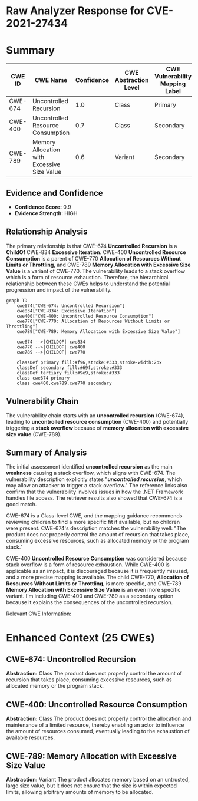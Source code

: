 # Raw Analyzer Response for CVE-2021-27434

# Summary
| CWE ID | CWE Name | Confidence | CWE Abstraction Level | CWE Vulnerability Mapping Label | CWE-Vulnerability Mapping Notes |
|---|---|---|---|---|---|
| CWE-674 | Uncontrolled Recursion | 1.0 | Class | Primary | Allowed-with-Review |
| CWE-400 | Uncontrolled Resource Consumption | 0.7 | Class | Secondary | Discouraged |
| CWE-789 | Memory Allocation with Excessive Size Value | 0.6 | Variant | Secondary | Allowed |

## Evidence and Confidence

*   **Confidence Score:** 0.9
*   **Evidence Strength:** HIGH

## Relationship Analysis
The primary relationship is that CWE-674 **Uncontrolled Recursion** is a **ChildOf** CWE-834 **Excessive Iteration**. CWE-400 **Uncontrolled Resource Consumption** is a parent of CWE-770 **Allocation of Resources Without Limits or Throttling**, and CWE-789 **Memory Allocation with Excessive Size Value** is a variant of CWE-770. The vulnerability leads to a stack overflow which is a form of resource exhaustion. Therefore, the hierarchical relationship between these CWEs helps to understand the potential progression and impact of the vulnerability.

```mermaid
graph TD
    cwe674["CWE-674: Uncontrolled Recursion"]
    cwe834["CWE-834: Excessive Iteration"]
    cwe400["CWE-400: Uncontrolled Resource Consumption"]
    cwe770["CWE-770: Allocation of Resources Without Limits or Throttling"]
    cwe789["CWE-789: Memory Allocation with Excessive Size Value"]

    cwe674 -->|CHILDOF| cwe834
    cwe770 -->|CHILDOF| cwe400
    cwe789 -->|CHILDOF| cwe770
    
    classDef primary fill:#f96,stroke:#333,stroke-width:2px
    classDef secondary fill:#69f,stroke:#333
    classDef tertiary fill:#9e9,stroke:#333
    class cwe674 primary
    class cwe400,cwe789,cwe770 secondary
```

## Vulnerability Chain
The vulnerability chain starts with an **uncontrolled recursion** (CWE-674), leading to **uncontrolled resource consumption** (CWE-400) and potentially triggering a **stack overflow** because of **memory allocation with excessive size value** (CWE-789).

## Summary of Analysis
The initial assessment identified **uncontrolled recursion** as the main **weakness** causing a stack overflow, which aligns with CWE-674. The vulnerability description explicitly states "***uncontrolled recursion***, which may allow an attacker to trigger a stack overflow." The reference links also confirm that the vulnerability involves issues in how the .NET Framework handles file access. The retriever results also showed that CWE-674 is a good match.

CWE-674 is a Class-level CWE, and the mapping guidance recommends reviewing children to find a more specific fit if available, but no children were present. CWE-674's description matches the vulnerability well: "The product does not properly control the amount of recursion that takes place, consuming excessive resources, such as allocated memory or the program stack."

CWE-400 **Uncontrolled Resource Consumption** was considered because stack overflow is a form of resource exhaustion. While CWE-400 is applicable as an impact, it is discouraged because it is frequently misused, and a more precise mapping is available. The child CWE-770, **Allocation of Resources Without Limits or Throttling**, is more specific, and CWE-789 **Memory Allocation with Excessive Size Value** is an even more specific variant. I'm including CWE-400 and CWE-789 as a secondary option because it explains the consequences of the uncontrolled recursion.

Relevant CWE Information:

# Enhanced Context (25 CWEs)

## CWE-674: Uncontrolled Recursion
**Abstraction:** Class
The product does not properly control the amount of recursion that takes place,  consuming excessive resources, such as allocated memory or the program stack.

## CWE-400: Uncontrolled Resource Consumption
**Abstraction:** Class
The product does not properly control the allocation and maintenance of a limited resource, thereby enabling an actor to influence the amount of resources consumed, eventually leading to the exhaustion of available resources.

## CWE-789: Memory Allocation with Excessive Size Value
**Abstraction:** Variant
The product allocates memory based on an untrusted, large size value, but it does not ensure that the size is within expected limits, allowing arbitrary amounts of memory to be allocated.